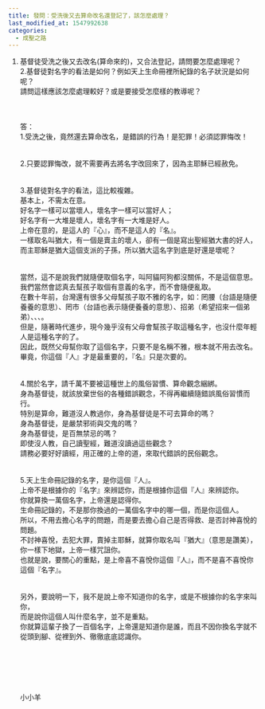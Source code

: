 ```yaml
---
title: 發問：受洗後又去算命改名還登記了，該怎麼處理？
last_modified_at: 1547992638
categories:
  - 成聖之路
---
```


1.	基督徒受洗之後又去改名(算命來的)，又合法登記，請問要怎麼處理呢？<br>2.基督徒對名字的看法是如何？例如天上生命冊裡所紀錄的名子狀況是如何呢？<br>請問這樣應該怎麼處理較好？或是要接受怎麼樣的教導呢？<br><!--more--><br><br><br>答：<br>1.受洗之後，竟然還去算命改名，是錯誤的行為！是犯罪！必須認罪悔改！<br> <br><br>2.只要認罪悔改，就不需要再去將名字改回來了，因為主耶穌已經赦免。<br> <br><br>3.基督徒對名字的看法，這比較複雜。<br>基本上，不需太在意。<br>好名字一樣可以當壞人，壞名字一樣可以當好人；<br>好名字有一大堆是壞人，壞名字有一大堆是好人。<br>上帝在意的，是這人的『心』，而不是這人的『名』。<br>一樣取名叫猶大，有一個是賣主的壞人，卻有一個是寫出聖經猶大書的好人，而主耶穌是猶大這個支派的子孫，所以猶大這名字到底是好還是壞呢？<br><br><br>當然，這不是說我們就隨便取個名字，叫阿貓阿狗都沒關係，不是這個意思。<br>我們當然會認真去幫孩子取個有意義的名字，而不會隨便亂取。<br>在數十年前，台灣還有很多父母幫孩子取不雅的名字，如：罔腰（台語是隨便養養的意思）、罔市（台語也表示隨便養養的意思）、招弟（希望招來一個弟弟）、、、。<br>但是，隨著時代進步，現今幾乎沒有父母會幫孩子取這種名字，也沒什麼年輕人是這種名字的了。<br>因此，既然父母幫你取了這個名字，只要不是名稱不雅，根本就不用去改名。<br>畢竟，你這個『人』才是最重要的，『名』只是次要的。<br> <br><br>4.關於名字，請千萬不要被這種世上的風俗習慣、算命觀念綑綁。<br>身為基督徒，就該放棄世俗的各種錯誤觀念，不得再繼續隨錯誤風俗習慣而行。<br>特別是算命，難道沒人教過你，身為基督徒是不可去算命的嗎？<br>身為基督徒，是嚴禁邪術與交鬼的嗎？<br>身為基督徒，是百無禁忌的嗎？<br>即使沒人教，自己讀聖經，難道沒讀過這些觀念？<br>請務必要好好讀經，用正確的上帝的道，來取代錯誤的民俗觀念。<br><br> <br>5.天上生命冊記錄的名字，是你這個『人』。<br>上帝不是根據你的『名字』來辨認你，而是根據你這個『人』來辨認你。<br>你就算換一萬個名字，上帝還是認得你。<br>生命冊記錄的，不是那你換過的一萬個名字中的哪一個，而是你這個人。<br>所以，不用去擔心名字的問題，而是要去擔心自己是否得救、是否討神喜悅的問題。<br>不討神喜悅，去犯大罪，賣掉主耶穌，就算你取名叫『猶大』（意思是讚美），你一樣下地獄，上帝一樣咒詛你。<br>也就是說，要關心的重點，是上帝喜不喜悅你這個『人』，而不是喜不喜悅你這個『名字』。<br><br><br>另外，要說明一下，我不是說上帝不知道你的名字，或是不根據你的名字來叫你，<br>而是說你這個人叫什麼名字，並不是重點。<br>你就算這輩子換了一百個名字，上帝還是知道你是誰，而且不因你換名字就不從頭到腳、從裡到外、徹徹底底認識你。<br><br><br><br><br><br><br>小小羊<br><br>
